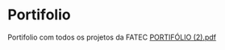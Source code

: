 # Portifolio
Portifolio com todos os projetos da FATEC
[PORTIFÓLIO (2).pdf](https://github.com/user-attachments/files/16037547/PORTIFOLIO.2.pdf)
